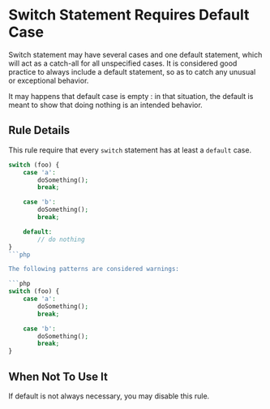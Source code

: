 <!-- Good Practices -->
# Switch Statement Requires Default Case

Switch statement may have several cases and one default statement, which will act as a catch-all for all unspecified cases. It is considered good practice to always include a default statement, so as to catch any unusual or exceptional behavior. 

It may happens that default case is empty : in that situation, the default is meant to show that doing nothing is an intended behavior.

## Rule Details

This rule require that every `switch` statement has at least a `default` case. 

```php
switch (foo) {
    case 'a':
        doSomething();
        break;

    case 'b':
        doSomething();
        break;

    default:
        // do nothing
}
```php

The following patterns are considered warnings:

```php
switch (foo) {
    case 'a':
        doSomething();
        break;

    case 'b':
        doSomething();
        break;
}
```
<!--
### Options
-->
## When Not To Use It

If default is not always necessary, you may disable this rule.
